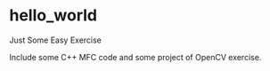 # hello_world
Just Some Easy Exercise

Include some C++ MFC code and some project of OpenCV exercise.

